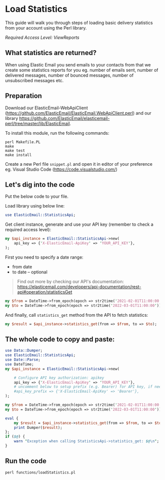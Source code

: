 # Load Statistics

This guide will walk you through steps of loading basic delivery statistics from your account using the Perl library. 

*Required Access Level: ViewReports*

## What statistics are returned?
When using Elastic Email you send emails to your contacts from that we create some statistics reports for you eg. number of emails sent, number of delivered messages, number of bounced messages, number of unsubscribed messages etc.

## Preparation

Download our ElasticEmail-WebApiClient (https://github.com/ElasticEmail/ElasticEmail.WebApiClient.perl) and our library https://github.com/ElasticEmail/elasticemail-perl/tree/master/lib/ElasticEmail.

To install this module, run the following commands:

	perl Makefile.PL
	make
	make test
	make install
    
Create a new Perl file `snippet.pl` and open it in editor of your preference eg. Visual Studio Code (https://code.visualstudio.com/)

## Let's dig into the code

Put the below code to your file.

Load library using below line:

```perl
use ElasticEmail::StatisticsApi;
```

Get client instance, generate and use your API key (remember to check a required access level): 

```perl
my $api_instance = ElasticEmail::StatisticsApi->new(
    api_key => {'X-ElasticEmail-ApiKey' => 'YOUR_API_KEY'},
);
```

First you need to specify a date range:
- from date
- to date – optional

> Find out more by checking our API's documentation: https://elasticemail.com/developers/api-documentation/rest-api#operation/statisticsGet

```perl
my $from = DateTime->from_epoch(epoch => str2time('2021-02-01T11:00:00')); # DateTime | Starting date for search in YYYY-MM-DDThh:mm:ss format.
my $to = DateTime->from_epoch(epoch => str2time('2022-03-01T11:00:00')); # DateTime | Ending date for search in YYYY-MM-DDThh:mm:ss format.
```

And finally, call `statistics_get` method from the API to fetch statistics: 

```perl
my $result = $api_instance->statistics_get(from => $from, to => $to);
```


## The whole code to copy and paste:
```perl
use Data::Dumper;
use ElasticEmail::StatisticsApi;
use Date::Parse;
use DateTime;
my $api_instance = ElasticEmail::StatisticsApi->new(

    # Configure API key authorization: apikey
    api_key => {'X-ElasticEmail-ApiKey' => 'YOUR_API_KEY'},
    # uncomment below to setup prefix (e.g. Bearer) for API key, if needed
    #api_key_prefix => {'X-ElasticEmail-ApiKey' => 'Bearer'},
);

my $from = DateTime->from_epoch(epoch => str2time('2021-02-01T11:00:00')); # DateTime | Starting date for search in YYYY-MM-DDThh:mm:ss format.
my $to = DateTime->from_epoch(epoch => str2time('2022-03-01T11:00:00')); # DateTime | Ending date for search in YYYY-MM-DDThh:mm:ss format.

eval {
    my $result = $api_instance->statistics_get(from => $from, to => $to);
    print Dumper($result);
};
if ($@) {
    warn "Exception when calling StatisticsApi->statistics_get: $@\n";
}
```

## Run the code
```
perl functions/loadStatistics.pl
```